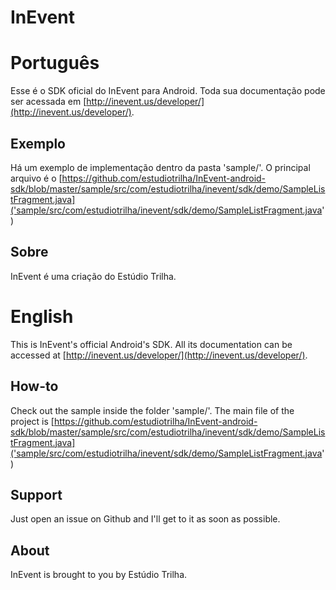 InEvent
========

Português
========

Esse é o SDK oficial do InEvent para Android. Toda sua documentação pode ser acessada em [http://inevent.us/developer/](http://inevent.us/developer/).

Exemplo
--------
Há um exemplo de implementação dentro da pasta 'sample/'. O principal arquivo é o [https://github.com/estudiotrilha/InEvent-android-sdk/blob/master/sample/src/com/estudiotrilha/inevent/sdk/demo/SampleListFragment.java]('sample/src/com/estudiotrilha/inevent/sdk/demo/SampleListFragment.java')

Sobre
--------
InEvent é uma criação do Estúdio Trilha.

English
========

This is InEvent's official Android's SDK. All its documentation can be accessed at [http://inevent.us/developer/](http://inevent.us/developer/).

How-to
--------
Check out the sample inside the folder 'sample/'. The main file of the project is [https://github.com/estudiotrilha/InEvent-android-sdk/blob/master/sample/src/com/estudiotrilha/inevent/sdk/demo/SampleListFragment.java]('sample/src/com/estudiotrilha/inevent/sdk/demo/SampleListFragment.java')

Support
--------
Just open an issue on Github and I'll get to it as soon as possible.

About
--------
InEvent is brought to you by Estúdio Trilha.

